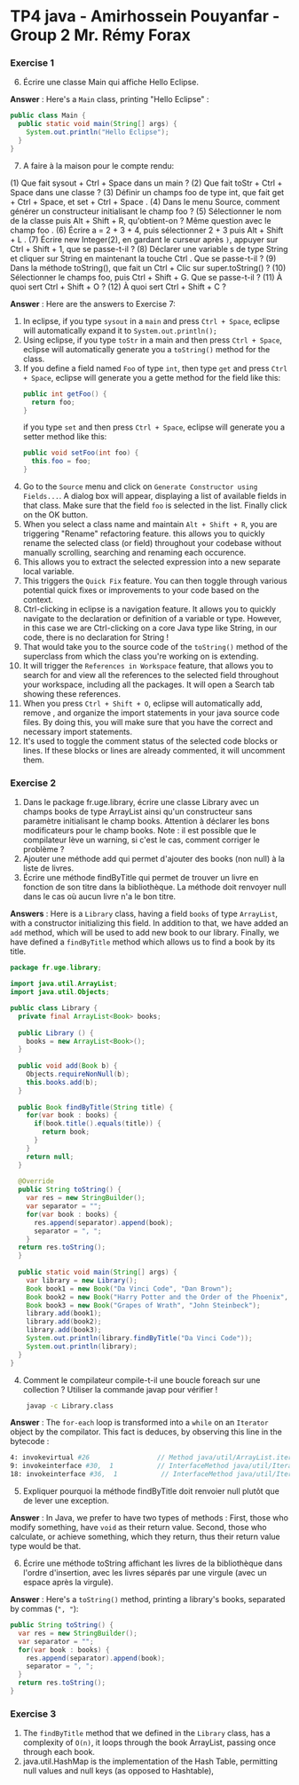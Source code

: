 # TP4 java - Amirhossein Pouyanfar - Group 2 Mr. Rémy Forax

### Exercise 1

6. Écrire une classe Main qui affiche Hello Eclipse.

**Answer** : Here's a `Main` class, printing "Hello Eclipse" :
```java
public class Main {
  public static void main(String[] args) {
    System.out.println("Hello Eclipse");
  }
}
```

7. A faire à la maison pour le compte rendu:

(1) Que fait sysout + Ctrl + Space dans un main ?
(2) Que fait toStr + Ctrl + Space dans une classe ?
(3) Définir un champs foo de type int, que fait get + Ctrl + Space, et set + Ctrl + Space .
(4) Dans le menu Source, comment générer un constructeur initialisant le champ foo ?
(5) Sélectionner le nom de la classe puis Alt + Shift + R, qu'obtient-on ? Même question avec le champ foo .
(6) Écrire a = 2 + 3 + 4, puis sélectionner 2 + 3 puis Alt + Shift + L .
(7) Écrire new Integer(2), en gardant le curseur après `)`, appuyer sur Ctrl + Shift + 1, que se passe-t-il ?
(8) Déclarer une variable s de type String et cliquer sur String en maintenant la touche Ctrl . Que se passe-t-il ?
(9) Dans la méthode toString(), que fait un Ctrl + Clic sur super.toString() ?
(10) Sélectionner le champs foo, puis Ctrl + Shift + G. Que se passe-t-il ?
(11) À quoi sert Ctrl + Shift + O ?
(12) À quoi sert Ctrl + Shift + C ?


**Answer** : Here are the answers to Exercise 7:
1. In eclipse, if you type `sysout` in a `main` and press `Ctrl + Space`, eclipse
	will automatically expand it to `System.out.println();`
2. Using eclipse, if you type `toStr` in a main and then press `Ctrl + Space`, eclipse
	will automatically generate you a `toString()` method for the class.
3. If you define a field named `Foo` of type `int`, then type `get` and press `Ctrl + Space`,
	eclipse will generate you a gette method for the field like this:
	```java
	public int getFoo() {
	  return foo;
	}
	```
	if you type `set` and then press `Ctrl + Space`, eclipse will generate you a setter method like this:
	```java
	public void setFoo(int foo) {
	  this.foo = foo;
	}
	```
4. Go to the `Source` menu and click on `Generate Constructor using Fields...`. A dialog box will appear,
displaying a list of available fields in that class. Make sure that the field `foo` is selected in the list.
Finally click on the OK button.
5. When you select a class name and maintain `Alt + Shift + R`, you are triggering "Rename" refactoring feature.
this allows you to quickly rename the selected class (or field) throughout your codebase without manually scrolling,
searching and renaming each occurence.
6. This allows you to extract the selected expression into a new separate local variable.
7. This triggers the `Quick Fix` feature. You can then toggle through various potential quick fixes 
or improvements to your code based on the context.
8. Ctrl-clicking in eclipse is a navigation feature. It allows you to quickly navigate to the declaration or
definition of a variable or type. However, in this case we are Ctrl-clicking on a core Java type like String,
in our code, there is no declaration for String !
9. That would take you to the source code of the `toString()` method of the superclass from which the class you're working on is 
extending.
10. It will trigger the `References in Workspace` feature, that allows you to search for and view all the references to the
selected field throughout your workspace, including all the packages. It will open a Search tab showing these references.
11. When you press `Ctrl + Shift + O`, eclipse will automatically add, remove , and organize the import statements 
in your java source code files. By doing this, you will make sure that you have the correct and necessary import statements.
12. It's used to toggle the comment status of the selected code blocks or lines. If these blocks or lines are already commented,
it will uncomment them.

### Exercise 2

1. Dans le package fr.uge.library, écrire une classe Library avec un champs books de type ArrayList ainsi qu'un constructeur sans paramètre initialisant le champ books.
Attention à déclarer les bons modificateurs pour le champ books.
Note : il est possible que le compilateur lève un warning, si c'est le cas, comment corriger le problème ? 
2. Ajouter une méthode add qui permet d'ajouter des books (non null) à la liste de livres.
3. Écrire une méthode findByTitle qui permet de trouver un livre en fonction de son titre dans la bibliothèque. La méthode doit renvoyer null dans le cas où aucun livre n'a le bon titre. 

**Answers** : Here is a `Library` class, having a field `books` of type `ArrayList`, with a constructor initializing this
field. In addition to that, we have added an `add` method, which will be used to add new book to our library. Finally, we 
have defined a `findByTitle` method which allows us to find a book by its title.
```java
package fr.uge.library;

import java.util.ArrayList;
import java.util.Objects;

public class Library {
  private final ArrayList<Book> books;
	
  public Library () {
    books = new ArrayList<Book>();
  }
	
  public void add(Book b) {
    Objects.requireNonNull(b);
    this.books.add(b);
  }
	
  public Book findByTitle(String title) {
    for(var book : books) {
      if(book.title().equals(title)) {
        return book;
      }	 
    }
    return null;
  }
	
  @Override
  public String toString() {
    var res = new StringBuilder();
    var separator = "";
    for(var book : books) {
      res.append(separator).append(book);
      separator = ", ";
    }
  return res.toString();
  }
	
  public static void main(String[] args) {
    var library = new Library();
    Book book1 = new Book("Da Vinci Code", "Dan Brown");
    Book book2 = new Book("Harry Potter and the Order of the Phoenix", "J.K Rowling");
    Book book3 = new Book("Grapes of Wrath", "John Steinbeck");
    library.add(book1);
    library.add(book2);
    library.add(book3);
    System.out.println(library.findByTitle("Da Vinci Code"));
    System.out.println(library);
  }
}

```

4. Comment le compilateur compile-t-il une boucle foreach sur une collection ?
Utiliser la commande javap pour vérifier !
```bash
    javap -c Library.class
```     

**Answer** : The `for-each` loop is transformed into a `while` on an `Iterator` object by the compilator.
This fact is deduces, by observing this line in the bytecode :
```bash
4: invokevirtual #26                 // Method java/util/ArrayList.iterator:()Ljava/util/Iterator;
9: invokeinterface #30,  1           // InterfaceMethod java/util/Iterator.hasNext:()Z
18: invokeinterface #36,  1           // InterfaceMethod java/util/Iterator.next:()Ljava/lang/Object;
```

5. Expliquer pourquoi la méthode findByTitle doit renvoier null plutôt que de lever une exception.  

**Answer** : In Java, we prefer to have two types of methods : 
First, those who modify something, have `void` as their return value.
Second, those who calculate, or achieve something, which they return,
thus their return value type would be that.

6. Écrire une méthode toString affichant les livres de la bibliothèque dans l'ordre d'insertion, avec les livres séparés par une virgule (avec un espace après la virgule).  

**Answer** : Here's a `toString()` method, printing a library's books, separated by commas (`", "`):
```java
public String toString() {
  var res = new StringBuilder();
  var separator = "";
  for(var book : books) {
    res.append(separator).append(book);
    separator = ", ";
  }
  return res.toString();
}
```

### Exercise 3

1. The `findByTitle` method that we defined in the `Library` class, has a complexity of `O(n)`, it 
loops through the book ArrayList, passing once through each book.
2. java.util.HashMap is the implementation of the Hash Table, permitting null values and null keys
(as opposed to Hashtable), 
